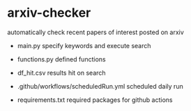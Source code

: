 # arxiv-checker
automatically check recent papers of interest posted on arxiv


* main.py
specify keywords and execute search

* functions.py
defined functions

* df_hit.csv
results hit on search

* .github/workflows/scheduledRun.yml
scheduled daily run

* requirements.txt
required packages for github actions